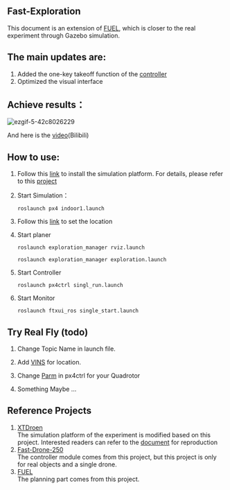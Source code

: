 ## **Fast-Exploration** 

This document is an extension of [FUEL](https://github.com/HKUST-Aerial-Robotics/FUEL), which is closer to the real experiment through Gazebo simulation. 

## The main updates are: 

1. Added the one-key takeoff function of the [controller](https://github.com/ZJU-FAST-Lab/Fast-Drone-250/tree/master/src/realflight_modules/px4ctrl)
2. Optimized the visual interface

## Achieve results：
![ezgif-5-42c8026229](https://github.com/user-attachments/assets/75632834-749c-4a6a-b7a1-4f90fc709405)

And here is the [video](https://www.bilibili.com/video/BV11uknY1EcR/?share_source=copy_web&vd_source=694800f4f1ae99186a15066decbc1bc2)(Bilibili)

## How to use: 
1. Follow this [link](https://www.yuque.com/xtdrone/manual_cn/install_scripts) to install the simulation platform. For details, please refer to this [project](https://github.com/robin-shaun/XTDrone)

2. Start Simulation：

   `roslaunch px4 indoor1.launch`

3. Follow this [link](https://www.yuque.com/xtdrone/manual_cn/pose_groundtruth) to set the location

4. Start planer

   `roslaunch exploration_manager rviz.launch`

   `roslaunch exploration_manager exploration.launch`

5. Start Controller

   `roslaunch px4ctrl singl_run.launch`

6. Start Monitor

   `roslaunch ftxui_ros single_start.launch`


## Try Real Fly (todo)

 1. Change Topic Name in launch file.

 2. Add [VINS](https://github.com/HKUST-Aerial-Robotics/VINS-Fusion) for location.

 3. Change [Parm](https://github.com/XXLiu-HNU/Fast-Exploration/blob/main/src/realflight_modules/px4ctrl/config/ctrl_param_fpv.yaml) in px4ctrl for your Quadrotor

 4. Something Maybe ...

## Reference Projects
1. [XTDroen](https://github.com/robin-shaun/XTDrone)   
The simulation platform of the experiment is modified based on this project. Interested readers can refer to the [document](https://www.yuque.com/xtdrone/manual_cn/install_scripts) for reproduction
2. [Fast-Drone-250](https://github.com/ZJU-FAST-Lab/Fast-Drone-250)   
The controller module comes from this project, but this project is only for real objects and a single drone.
3. [FUEL](https://github.com/HKUST-Aerial-Robotics/FUEL)   
The  planning part comes from this project.